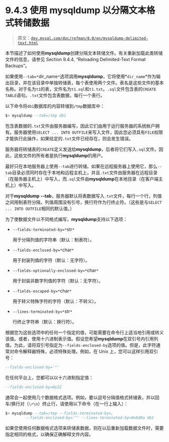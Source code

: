 # 9.4.3 使用 mysqldump 以分隔文本格式转储数据

> 原文：[`dev.mysql.com/doc/refman/8.0/en/mysqldump-delimited-text.html`](https://dev.mysql.com/doc/refman/8.0/en/mysqldump-delimited-text.html)

本节描述了如何使用**mysqldump**创建分隔文本转储文件。有关重新加载此类转储文件的信息，请参见 Section 9.4.4, “Reloading Delimited-Text Format Backups”。

如果使用`--tab=*`dir_name`*`选项调用**mysqldump**，它将使用*`dir_name`*作为输出目录，并在该目录中单独转储表，每个表使用两个文件。表名是这些文件的基本名称。对于名为`t1`的表，文件名为`t1.sql`和`t1.txt`。`.sql`文件包含表的`CREATE TABLE`语句。`.txt`文件包含表数据，每行一个表行。

以下命令将`db1`数据库的内容转储到`/tmp`数据库中：

```sql
$> mysqldump --tab=/tmp db1
```

包含表数据的`.txt`文件由服务器编写，因此它们由用于运行服务器的系统帐户拥有。服务器使用`SELECT ... INTO OUTFILE`来写入文件，因此您必须具有`FILE`权限才能执行此操作，如果给定的`.txt`文件已经存在，则会发生错误。

服务器将转储表的`CREATE`定义发送给**mysqldump**，后者将它们写入`.sql`文件。因此，这些文件的所有者是执行**mysqldump**的用户。

最好只在本地服务器上使用`--tab`进行转储。如果在远程服务器上使用它，那么`--tab`目录必须同时存在于本地和远程主机上，并且`.txt`文件由服务器在远程目录（在服务器主机上）中写入，而`.sql`文件由**mysqldump**在本地目录（在客户端主机上）中写入。

对于**mysqldump --tab**，服务器默认将表数据写入`.txt`文件，每行一个行，列值之间用制表符分隔，列值周围没有引号，换行符作为行终止符。（这些是与`SELECT ... INTO OUTFILE`相同的默认值。）

为了使数据文件以不同格式编写，**mysqldump**支持以下选项：

+   `--fields-terminated-by=*`str`*`

    用于分隔列值的字符串（默认：制表符）。

+   `--fields-enclosed-by=*`char`*`

    用于封装列值的字符（默认：无字符）。

+   `--fields-optionally-enclosed-by=*`char`*`

    用于封装非数字列值的字符（默认：无字符）。

+   `--fields-escaped-by=*`char`*`

    用于转义特殊字符的字符（默认：不转义）。

+   `--lines-terminated-by=*`str`*`

    行终止字符串（默认：换行符）。

根据您为这些选项中的任何一个指定的值，可能需要在命令行上适当地引用或转义该值。或者，使用十六进制表示值。假设您希望**mysqldump**在双引号内引用列值。为此，请将双引号指定为`--fields-enclosed-by`选项的值。但是，此字符通常对命令解释器特殊，必须特殊处理。例如，在 Unix 上，您可以这样引用双引号：

```sql
--fields-enclosed-by='"'
```

在任何平台上，您都可以以十六进制指定值：

```sql
--fields-enclosed-by=0x22
```

通常会一起使用几个数据格式选项。例如，要以逗号分隔值格式转储表，并以回车/换行对（`\r\n`）终止行，请使用以下命令（在一行上输入）：

```sql
$> mysqldump --tab=/tmp --fields-terminated-by=,
         --fields-enclosed-by='"' --lines-terminated-by=0x0d0a db1
```

如果您使用任何数据格式选项来转储表数据，则在以后重新加载数据文件时，需要指定相同的格式，以确保正确解释文件内容。
